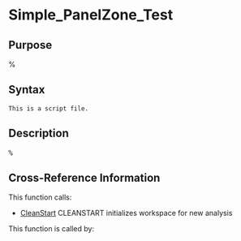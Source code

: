 
<!-- <a name="_top"></a>
<div><a href="../../index.md">Home</a> &gt;  <a href="#">src</a> &gt; <a href="index.md">Other</a> &gt; Simple_PanelZone_Test.m</div> -->

<!--<table width="100%"><tr><td align="left"><a href="../../index.md"><img alt="<" border="0" src="../../left.png">&nbsp;Master index</a></td>
<td align="right"><a href="index.md">Index for src\Other&nbsp;<img alt=">" border="0" src="../../right.png"></a></td></tr></table>-->
# Simple_PanelZone_Test
<!-- <h1>Simple_PanelZone_Test
</h1> -->

## <a name="_name"></a>Purpose

<!-- <h2 id="purpose"><a name="_name"></a>Purpose</h2> -->

%

<!-- <div class="box"><strong>%</strong></div> -->

## <a name="_synopsis"></a>Syntax

`This is a script file.` 
## <a name="_description"></a>Description

<pre class="comment">%</pre>
<!-- <div class="fragment"><pre class="comment">%</pre></div> -->

<!-- crossreference -->
## <a name="_cross"></a>Cross-Reference Information

This function calls:
<ul style="list-style-image:url(../../matlabicon.gif)">
<li><a href="../../src/Utilities/CleanStart" class="code" title="">CleanStart</a>	CLEANSTART initializes workspace for new analysis</li></ul>
This function is called by:
<ul style="list-style-image:url(../../matlabicon.gif)">
</ul>
<!-- crossreference -->




<!-- <hr><address>Generated on Thu 09-Jul-2020 17:36:54 by <strong><a href="http://www.artefact.tk/software/matlab/m2html/" title="Matlab Documentation in HTML">m2html</a></strong> &copy; 2005</address> -->